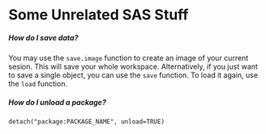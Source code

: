 Some Unrelated SAS Stuff
========================

##### How do I save data?

You may use the `save.image` function to create an image of your current sesion.
This will save your whole workspace. Alternatively, if you just want to save a
single object, you can use the `save` function. To load it again, use the `load`
function.

##### How do I unload a package?

`detach("package:PACKAGE_NAME", unload=TRUE)`
